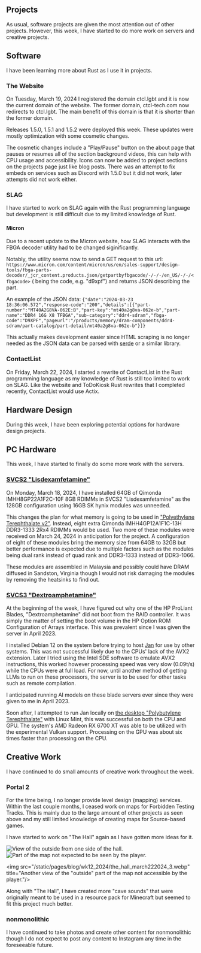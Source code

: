 
## Projects
As usual, software projects are given the most attention out of other projects. However, this week, I have started to do more work on servers and creative projects.

## Software
I have been learning more about Rust as I use it in projects.

### The Website
On Tuesday, March 19, 2024 I registered the domain ctcl.lgbt and it is now the current domain of the website. The former domain, ctcl-tech.com now redirects to ctcl.lgbt. The main benefit of this domain is that it is shorter than the former domain.

Releases 1.5.0, 1.5.1 and 1.5.2 were deployed this week. These updates were mostly optimization with some cosmetic changes.

The cosmetic changes include a "Play/Pause" button on the about page that pauses or resumes all of the section background videos, this can help with CPU usage and accessibility. Icons can now be added to project sections on the projects page just like blog posts. There was an attempt to fix embeds on services such as Discord with 1.5.0 but it did not work, later attempts did not work either.

### SLAG
I have started to work on SLAG again with the Rust programming language but development is still difficult due to my limited knowledge of Rust.

#### Micron
Due to a recent update to the Micron website, how SLAG interacts with the FBGA decoder utility had to be changed siginificantly.

Notably, the utility seems now to send a GET request to this url: `https://www.micron.com/content/micron/us/en/sales-support/design-tools/fbga-parts-decoder/_jcr_content.products.json/getpartbyfbgacode/-/-/-/en_US/-/-/<fbgacode>` (<fbgacode> being the code, e.g. "d9xpf") and returns JSON describing the part. 

An example of the JSON data:
`{"date":"2024-03-23 18:36:06.572","response-code":"200","details":[{"part-number":"MT40A2G8VA-062E:B","part-key":"mt40a2g8va-062e-b","part-name":"DDR4 16G X8 TFBGA","sub-category":"ddr4-sdram","fbga-code":"D9XPF","pageurl":"/products/memory/dram-components/ddr4-sdram/part-catalog/part-detail/mt40a2g8va-062e-b"}]}`

This actually makes development easier since HTML scraping is no longer needed as the JSON data can be parsed with [serde](https://crates.io/crates/serde) or a similar library.

### ContactList
On Friday, March 22, 2024, I started a rewrite of ContactList in the Rust programming language as my knowledge of Rust is still too limited to work on SLAG. Like the website and ToDoKiosk Rust rewrites that I completed recently, ContactList would use Actix.

## Hardware Design
During this week, I have been exploring potential options for hardware design projects.

## PC Hardware
This week, I have started to finally do some more work with the servers.

### [SVCS2 "Lisdexamfetamine"](../../projects/srv_amp/)
On Monday, March 18, 2024, I have installed 64GB of Qimonda IMHH8GP22A1F2C-10F 8GB RDIMMs in SVCS2 "Lisdexamfetamine" as the 128GB configuration using 16GB SK hynix modules was unneeded.

This changes the plan for what memory is going to be used in ["Polyethylene Terephthalate v2"](../../projects/pc_pet2/). Instead, eight extra Qimonda IMHH4GP12A1F1C-13H DDR3-1333 2Rx4 RDIMMs would be used. Two more of these modules were received on March 24, 2024 in anticipation for the project. A configuration of eight of these modules bring the memory size from 64GB to 32GB but better performance is expected due to multiple factors such as the modules being dual rank instead of quad rank and DDR3-1333 instead of DDR3-1066.

These modules are assembled in Malaysia and possibly could have DRAM diffused in Sandston, Virginia though I would not risk damaging the modules by removing the heatsinks to find out.

### [SVCS3 "Dextroamphetamine"](../../projects/srv_amp/)
At the beginning of the week, I have figured out why one of the HP ProLiant Blades, "Dextroamphetamine" did not boot from the RAID controller. It was simply the matter of setting the boot volume in the HP Option ROM Configuration of Arrays interface. This was prevalent since I was given the server in April 2023.

I installed Debian 12 on the system before trying to host [Jan](https://jan.ai) for use by other systems. This was not successful likely due to the CPUs' lack of the AVX2 extension. Later I tried using the Intel SDE software to emulate AVX2 instructions, this worked however processing speed was very slow (0.09t/s) while the CPUs were at full load. For now, until another method of getting LLMs to run on these processors, the server is to be used for other tasks such as remote compilation.

I anticipated running AI models on these blade servers ever since they were given to me in April 2023.

Soon after, I attempted to run Jan locally on [the desktop "Polybutylene Terephthalate"](../../projects/pc_pbt.md) with Linux Mint, this was successful on both the CPU and GPU. The system's AMD Radeon RX 6700 XT was able to be utilized with the experimental Vulkan support. Processing on the GPU was about six times faster than processing on the CPU.

## Creative Work
I have continued to do small amounts of creative work throughout the week.

### Portal 2
For the time being, I no longer provide level design (mapping) services. Within the last couple months, I ceased work on maps for Forbidden Testing Tracks. This is mainly due to the large amount of other projects as seen above and my still limited knowledge of creating maps for Source-based games.

I have started to work on "The Hall" again as I have gotten more ideas for it.


<img src="/static/pages/blog/wk12_2024/the_hall_march222024_1.webp" title="View of the outside from one side of the hall."/>



<img src="/static/pages/blog/wk12_2024/the_hall_march222024_2.webp" title="Part of the map not expected to be seen by the player."/>



<img src="/static/pages/blog/wk12_2024/the_hall_march222024_3.webp" title="Another view of the "outside" part of the map not accessible by the player."/>


Along with "The Hall", I have created more "cave sounds" that were originally meant to be used in a resource pack for Minecraft but seemed to fit this project much better. 

### nonmonolithic
I have continued to take photos and create other content for nonmonolithic though I do not expect to post any content to Instagram any time in the foreseeable future.
